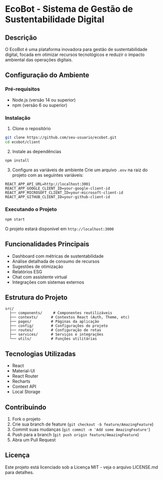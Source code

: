 # EcoBot - Sistema de Gestão de Sustentabilidade Digital

## Descrição
O EcoBot é uma plataforma inovadora para gestão de sustentabilidade digital, focada em otimizar recursos tecnológicos e reduzir o impacto ambiental das operações digitais.

## Configuração do Ambiente

### Pré-requisitos
- Node.js (versão 14 ou superior)
- npm (versão 6 ou superior)

### Instalação
1. Clone o repositório
```bash
git clone https://github.com/seu-usuario/ecobot.git
cd ecobot/client
```

2. Instale as dependências
```bash
npm install
```

3. Configure as variáveis de ambiente
Crie um arquivo `.env` na raiz do projeto com as seguintes variáveis:
```
REACT_APP_API_URL=http://localhost:3001
REACT_APP_GOOGLE_CLIENT_ID=your-google-client-id
REACT_APP_MICROSOFT_CLIENT_ID=your-microsoft-client-id
REACT_APP_GITHUB_CLIENT_ID=your-github-client-id
```

### Executando o Projeto
```bash
npm start
```

O projeto estará disponível em `http://localhost:3000`

## Funcionalidades Principais

- Dashboard com métricas de sustentabilidade
- Análise detalhada de consumo de recursos
- Sugestões de otimização
- Relatórios ESG
- Chat com assistente virtual
- Integrações com sistemas externos

## Estrutura do Projeto

```
src/
  ├── components/     # Componentes reutilizáveis
  ├── contexts/      # Contextos React (Auth, Theme, etc)
  ├── pages/         # Páginas da aplicação
  ├── config/        # Configurações do projeto
  ├── routes/        # Configuração de rotas
  ├── services/      # Serviços e integrações
  └── utils/         # Funções utilitárias
```

## Tecnologias Utilizadas

- React
- Material-UI
- React Router
- Recharts
- Context API
- Local Storage

## Contribuindo

1. Fork o projeto
2. Crie sua branch de feature (`git checkout -b feature/AmazingFeature`)
3. Commit suas mudanças (`git commit -m 'Add some AmazingFeature'`)
4. Push para a branch (`git push origin feature/AmazingFeature`)
5. Abra um Pull Request

## Licença

Este projeto está licenciado sob a Licença MIT - veja o arquivo LICENSE.md para detalhes. 